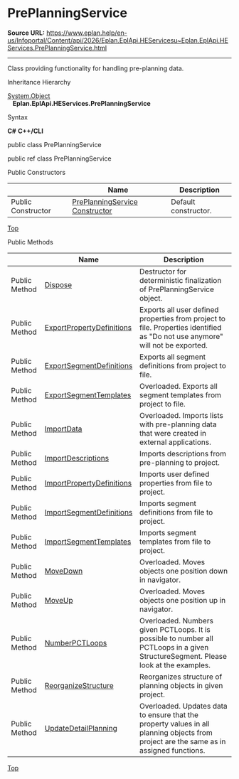 # PrePlanningService

**Source URL:** https://www.eplan.help/en-us/Infoportal/Content/api/2026/Eplan.EplApi.HEServicesu~Eplan.EplApi.HEServices.PrePlanningService.html

---

Class providing functionality for handling pre-planning data.

Inheritance Hierarchy

[System.Object](#)  
   **Eplan.EplApi.HEServices.PrePlanningService**

Syntax

**C#**
**C++/CLI**


public class PrePlanningService

public ref class PrePlanningService

Public Constructors

|  | Name | Description |
| --- | --- | --- |
| Public Constructor | [PrePlanningService Constructor](Eplan.EplApi.HEServicesu~Eplan.EplApi.HEServices.PrePlanningService~_ctor.html) | Default constructor. |

[Top](#top)

Public Methods

|  | Name | Description |
| --- | --- | --- |
| Public Method | [Dispose](Eplan.EplApi.HEServicesu~Eplan.EplApi.HEServices.PrePlanningService~Dispose().html) | Destructor for deterministic finalization of PrePlanningService object. |
| Public Method | [ExportPropertyDefinitions](Eplan.EplApi.HEServicesu~Eplan.EplApi.HEServices.PrePlanningService~ExportPropertyDefinitions.html) | Exports all user defined properties from project to file. Properties identified as "Do not use anymore" will not be exported. |
| Public Method | [ExportSegmentDefinitions](Eplan.EplApi.HEServicesu~Eplan.EplApi.HEServices.PrePlanningService~ExportSegmentDefinitions.html) | Exports all segment definitions from project to file. |
| Public Method | [ExportSegmentTemplates](Eplan.EplApi.HEServicesu~Eplan.EplApi.HEServices.PrePlanningService~ExportSegmentTemplates.html) | Overloaded. Exports all segment templates from project to file. |
| Public Method | [ImportData](Eplan.EplApi.HEServicesu~Eplan.EplApi.HEServices.PrePlanningService~ImportData.html) | Overloaded. Imports lists with pre-planning data that were created in external applications. |
| Public Method | [ImportDescriptions](Eplan.EplApi.HEServicesu~Eplan.EplApi.HEServices.PrePlanningService~ImportDescriptions.html) | Imports descriptions from pre-planning to project. |
| Public Method | [ImportPropertyDefinitions](Eplan.EplApi.HEServicesu~Eplan.EplApi.HEServices.PrePlanningService~ImportPropertyDefinitions.html) | Imports user defined properties from file to project. |
| Public Method | [ImportSegmentDefinitions](Eplan.EplApi.HEServicesu~Eplan.EplApi.HEServices.PrePlanningService~ImportSegmentDefinitions.html) | Imports segment definitions from file to project. |
| Public Method | [ImportSegmentTemplates](Eplan.EplApi.HEServicesu~Eplan.EplApi.HEServices.PrePlanningService~ImportSegmentTemplates.html) | Imports segment templates from file to project. |
| Public Method | [MoveDown](Eplan.EplApi.HEServicesu~Eplan.EplApi.HEServices.PrePlanningService~MoveDown.html) | Overloaded. Moves objects one position down in navigator. |
| Public Method | [MoveUp](Eplan.EplApi.HEServicesu~Eplan.EplApi.HEServices.PrePlanningService~MoveUp.html) | Overloaded. Moves objects one position up in navigator. |
| Public Method | [NumberPCTLoops](Eplan.EplApi.HEServicesu~Eplan.EplApi.HEServices.PrePlanningService~NumberPCTLoops.html) | Overloaded. Numbers given PCTLoops. It is possible to number all PCTLoops in a given StructureSegment. Please look at the examples. |
| Public Method | [ReorganizeStructure](Eplan.EplApi.HEServicesu~Eplan.EplApi.HEServices.PrePlanningService~ReorganizeStructure.html) | Reorganizes structure of planning objects in given project. |
| Public Method | [UpdateDetailPlanning](Eplan.EplApi.HEServicesu~Eplan.EplApi.HEServices.PrePlanningService~UpdateDetailPlanning.html) | Overloaded. Updates data to ensure that the property values in all planning objects from project are the same as in assigned functions. |

[Top](#top)
